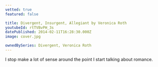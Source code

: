 ```yaml
---
vetted: true
featured: false

title: Divergent, Insurgent, Allegiant by Veronica Roth
youtubeId: rtTVBvPH_3s
datePublished: 2014-02-11T16:28:30.000Z
image: cover.jpg

ownedBySeries: Divergent, Veronica Roth
---
```


I stop make a lot of sense around the point I start talking about romance.
